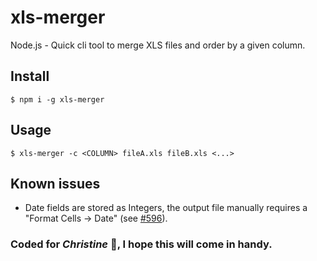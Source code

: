 # xls-merger
Node.js - Quick cli tool to merge XLS files and order by a given column.

## Install

    $ npm i -g xls-merger

## Usage

    $ xls-merger -c <COLUMN> fileA.xls fileB.xls <...>

## Known issues

- Date fields are stored as Integers, the output file manually requires a "Format Cells -> Date" (see [#596](https://github.com/SheetJS/js-xlsx/issues/586)).

### Coded for *Christine* :tada:, I hope this will come in handy.
